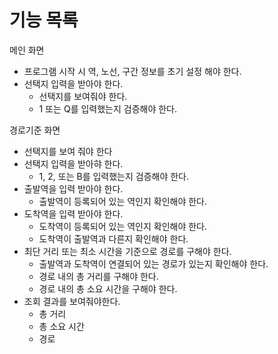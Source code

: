 # 기능 목록

메인 화면 
- 프로그램 시작 시 역, 노선, 구간 정보를 초기 설정 해야 한다.
- 선택지 입력을 받아야 한다.  
    - 선택지를 보여줘야 한다.
    - 1 또는 Q를 입력했는지 검증해야 한다.

경로기준 화면
- 선택지를 보여 줘야 한다
- 선택지 입력을 받아햐 한다.  
    - 1, 2, 또는 B를 입력했는지 검증해야 한다.
- 출발역을 입력 받아야 한다.
    - 출발역이 등록되어 있는 역인지 확인해야 한다.
- 도착역을 입력 받아야 한다.
    - 도착역이 등록되어 있는 역인지 확인해야 한다.
    - 도착역이 출발역과 다른지 확인해야 한다.
- 최단 거리 또는 최소 시간을 기준으로 경로를 구해야 한다.
    - 출발역과 도착역이 연결되어 있는 경로가 있는지 확인해야 한다.
    - 경로 내의 총 거리를 구해야 한다.
    - 경로 내의 총 소요 시간을 구해야 한다.
- 조회 결과를 보여줘야한다.
    - 총 거리
    - 총 소요 시간
    - 경로
  
